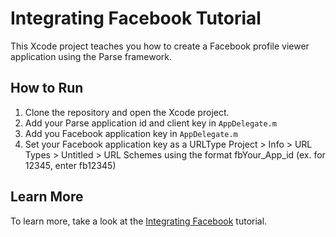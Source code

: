 Integrating Facebook Tutorial
=============================

This Xcode project teaches you how to create a Facebook profile viewer application using the Parse framework.

How to Run
----------

1. Clone the repository and open the Xcode project.
2. Add your Parse application id and client key in `AppDelegate.m`
3. Add you Facebook application key in `AppDelegate.m`
4. Set your Facebook application key as a URLType Project > Info > URL Types > Untitled > URL Schemes using the format fbYour_App_id (ex. for 12345, enter fb12345)


Learn More
----------

To learn more, take a look at the [Integrating Facebook](https://parse.com/tutorials/integrating-facebook) tutorial.
